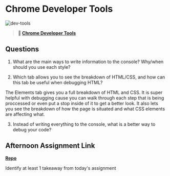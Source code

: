 # Chrome Developer Tools

![dev-tools](https://bcw.blob.core.windows.net/public/img/lesson-images/4571780153354770)

> **📖 [Chrome Developer Tools](https://codeworksacademy.com/fs-student-guide/resources/wk2/03-Chrome-Dev-Tools)**

## Questions

1. What are the main ways to write information to the console? Why/when should you use each style?


2. Which tab allows you to see the breakdown of HTML/CSS, and how can this tab be useful when debugging HTML?

The Elements tab gives you a full breakdown of HTML and CSS. It is super helpful with debugging cause you can walk through each step that is being proccessed or even put a stop inside of it to get a better look. It also lets you see the breakdown of how the page is situated and what CSS elements are affecting what. 

3. Instead of writing everything to the console, what is a better way to debug your code?

## Afternoon Assignment Link

**[Repo](https://github.com/IsaacDuff/IceCream)**

Identify at least 1 takeaway from today's assignment
